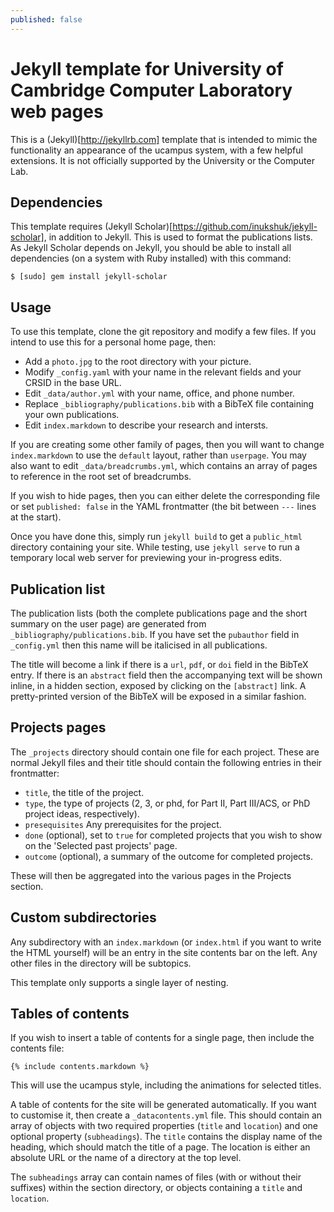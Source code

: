 ```yaml
---
published: false
---
```


Jekyll template for University of Cambridge Computer Laboratory web pages
=========================================================================

This is a (Jekyll)[http://jekyllrb.com] template that is intended to mimic the
functionality an appearance of the ucampus system, with a few helpful
extensions.  It is not officially supported by the University or the Computer
Lab.

Dependencies
------------

This template requires (Jekyll Scholar)[https://github.com/inukshuk/jekyll-scholar],
in addition to Jekyll.  This is used to format the publications lists.  As
Jekyll Scholar depends on Jekyll, you should be able to install all
dependencies (on a system with Ruby installed) with this command:

	$ [sudo] gem install jekyll-scholar

Usage
-----

To use this template, clone the git repository and modify a few files.  If you
intend to use this for a personal home page, then:

 * Add a `photo.jpg` to the root directory with your picture.
 * Modify `_config.yaml` with your name in the relevant fields and your CRSID
   in the base URL.
 * Edit `_data/author.yml` with your name, office, and phone number.
 * Replace `_bibliography/publications.bib` with a BibTeX file containing your
   own publications.
 * Edit `index.markdown` to describe your research and intersts.

If you are creating some other family of pages, then you will want to change
`index.markdown` to use the `default` layout, rather than `userpage`.  You may
also want to edit `_data/breadcrumbs.yml`, which contains an array of pages to
reference in the root set of breadcrumbs.

If you wish to hide pages, then you can either delete the corresponding file or
set `published: false` in the YAML frontmatter (the bit between `---` lines at
the start).

Once you have done this, simply run `jekyll build` to get a `public_html`
directory containing your site.  While testing, use `jekyll serve` to run a
temporary local web server for previewing your in-progress edits.

Publication list
----------------

The publication lists (both the complete publications page and the short
summary on the user page) are generated from `_bibliography/publications.bib`.
If you have set the `pubauthor` field in `_config.yml` then this name will be
italicised in all publications.

The title will become a link if there is a `url`, `pdf`, or `doi` field in the
BibTeX entry.  If there is an `abstract` field then the accompanying text will
be shown inline, in a hidden section, exposed by clicking on the `[abstract]`
link.  A pretty-printed version of the BibTeX will be exposed in a similar fashion.

Projects pages
--------------

The `_projects` directory should contain one file for each project.  These are
normal Jekyll files and their title should contain the following entries in
their frontmatter:

 * `title`, the title of the project.
 * `type`, the type of projects (2, 3, or phd, for Part II, Part III/ACS, or
   PhD project ideas, respectively).
 * `presequisites` Any prerequisites for the project.
 * `done` (optional), set to `true` for completed projects that you wish to
   show on the 'Selected past projects' page.
 * `outcome` (optional), a summary of the outcome for completed projects.

These will then be aggregated into the various pages in the Projects section.

Custom subdirectories
---------------------

Any subdirectory with an `index.markdown` (or `index.html` if you want to write
the HTML yourself) will be an entry in the site contents bar on the left.  Any
other files in the directory will be subtopics.

This template only supports a single layer of nesting.

Tables of contents
------------------

If you wish to insert a table of contents for a single page, then include the contents file:

	{% include contents.markdown %}

This will use the ucampus style, including the animations for selected titles.

A table of contents for the site will be generated automatically.  If you want
to customise it, then create a `_datacontents.yml` file.  This should contain
an array of objects with two required properties (`title` and `location`) and
one optional property (`subheadings`).  The `title` contains the display name
of the heading, which should match the title of a page.  The location is either
an absolute URL or the name of a directory at the top level.

The `subheadings` array can contain names of files (with or without their
suffixes) within the section directory, or objects containing a `title` and
`location`.
